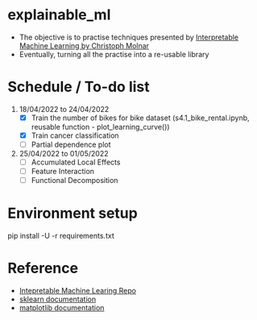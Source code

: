 # explainable_ml
* The objective is to practise techniques presented by [Interpretable Machine Learning by Christoph Molnar](https://christophm.github.io/interpretable-ml-book/)
* Eventually, turning all the practise into a re-usable library

# Schedule / To-do list
1. 18/04/2022 to 24/04/2022
   - [x] Train the number of bikes for bike dataset (s4.1_bike_rental.ipynb, reusable function - plot_learning_curve())
   - [x] Train cancer classification
   - [ ] Partial dependence plot
2. 25/04/2022 to 01/05/2022
   - [ ] Accumulated Local Effects
   - [ ] Feature Interaction
   - [ ] Functional Decomposition

# Environment setup
pip install -U -r requirements.txt

# Reference
* [Intepretable Machine Learing Repo](https://github.com/christophM/interpretable-ml-book)
* [sklearn documentation](https://scikit-learn.org/stable/)
* [matplotlib documentation](https://matplotlib.org/)